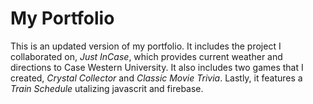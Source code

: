# My Portfolio

This is an updated version of my portfolio. It includes the project I collaborated on, *Just InCase*, which provides current weather and directions to Case Western University. It also includes two games that I created, *Crystal Collector* and *Classic Movie Trivia*. Lastly, it features a *Train Schedule* utalizing javascrit and firebase.
